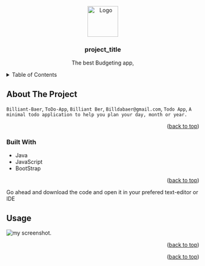 <!-- PROJECT LOGO -->
<br />
<div align="center">
  <a href="https://github.com/Billiant-Baer/ToDo-App">
    <img src="images/logo.png" alt="Logo" width="80" height="80">
  </a>

<h3 align="center">project_title</h3>

  <p align="center">
    The best Budgeting app, 
   
</div>



<!-- TABLE OF CONTENTS -->
<details>
  <summary>Table of Contents</summary>
  <ol>
    <li>
      <a href="#about-the-project">About The Project</a>
      <ul>
        <li><a href="#built-with">Built With</a></li>
      </ul>
    </li>
    <li>
      <a href="#getting-started">Getting Started</a>
      <ul>
        <li><a href="#prerequisites">Prerequisites</a></li>
        <li><a href="#installation">Installation</a></li>
      </ul>
    </li>
  </ol>
</details>



<!-- ABOUT THE PROJECT -->
## About The Project

 `Billiant-Baer`, `ToDo-App`, `Billiant Ber`, `Billdabaer@gmail.com`, `Todo App`, `A minimal todo application to help you plan your day, month or year.`

<p align="right">(<a href="#readme-top">back to top</a>)</p>



### Built With

* Java
* JavaScript 
* BootStrap 


<p align="right">(<a href="#readme-top">back to top</a>)</p>



<!-- GETTING STARTED -->
Go ahead and download the code and open it in your prefered text-editor or IDE 



<!-- USAGE EXAMPLES -->
## Usage
![my screenshot](../Desktop/homePageTodo.png).

<p align="right">(<a href="#readme-top">back to top</a>)</p>



<p align="right">(<a href="#readme-top">back to top</a>)</p>

